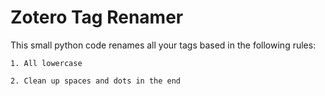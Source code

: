 Zotero Tag Renamer
==================

This small python code renames all your tags based in the following rules:

    1. All lowercase

    2. Clean up spaces and dots in the end
